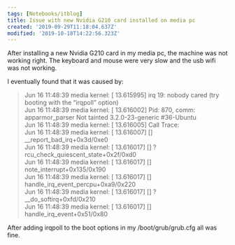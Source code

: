 ```yaml
---
tags: [Notebooks/itblog]
title: Issue with new Nvidia G210 card installed on media pc
created: '2019-09-29T11:18:04.637Z'
modified: '2019-10-18T14:22:56.323Z'
---
```


After installing a new Nvidia G210 card in my media pc, the machine was not working right. The keyboard and mouse were very slow and the usb wifi was not working.

I eventually found that it was caused by:

> Jun 16 11:48:39 media kernel: [ 13.615995] irq 19: nobody cared (try booting with the &#8220;irqpoll&#8221; option)  
> Jun 16 11:48:39 media kernel: [ 13.616002] Pid: 870, comm: apparmor_parser Not tainted 3.2.0-23-generic #36-Ubuntu  
> Jun 16 11:48:39 media kernel: [ 13.616005] Call Trace:  
> Jun 16 11:48:39 media kernel: [ 13.616007] <IRQ> [<ffffffff810db37d>] _\_report\_bad_irq+0x3d/0xe0  
> Jun 16 11:48:39 media kernel: \[ 13.616017\] \[<ffffffff810df9df>\] ? rcu\_check\_quiescent_state+0x2f/0xd0  
> Jun 16 11:48:39 media kernel: \[ 13.616017\] \[<ffffffff810db605>\] note_interrupt+0x135/0x190  
> Jun 16 11:48:39 media kernel: \[ 13.616017\] \[<ffffffff810d8e69>\] handle\_irq\_event_percpu+0xa9/0x220  
> Jun 16 11:48:39 media kernel: \[ 13.616017\] \[<ffffffff8106e97d>\] ? _\_do\_softirq+0xfd/0x210  
> Jun 16 11:48:39 media kernel: \[ 13.616017\] \[<ffffffff810d9031>\] handle\_irq\_event+0x51/0x80

After adding irqpoll to the boot options in my /boot/grub/grub.cfg all was fine.
